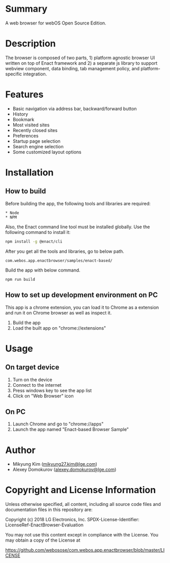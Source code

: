 # Summary
A web browser for webOS Open Source Edition.

# Description
The browser is composed of two parts, 1) platform agnostic browser UI written on top of Enact framework and 2) a separate js library to support webview component, data binding, tab management policy, and platform-specific integration.

# Features
* Basic navigation via address bar, backward/forward button
* History
* Bookmark
* Most visited sites
* Recently closed sites
* Preferences
* Startup page selection
* Search engine selection
* Some customized layout options

# Installation
## How to build
Before building the app, the following tools and libraries are required:

```
* Node
* NPM
```

Also, the Enact command line tool must be installed globally. Use the following command to install it:

```sh
npm install -g @enact/cli
```

After you get all the tools and libraries, go to below path.
```
com.webos.app.enactbrowser/samples/enact-based/
```

Build the app with below command.
```
npm run build
```

## How to set up development environment on PC
This app is a chrome extension, you can load it to Chrome as a extension and run it on Chrome browser as well as inspect it.
1) Build the app
2) Load the built app on "chrome://extensions"

# Usage
## On target device
1) Turn on the device
2) Connect to the internet
3) Press windows key to see the app list
4) Click on "Web Browser" icon

## On PC
1) Launch Chrome and go to "chrome://apps"
2) Launch the app named "Enact-based Browser Sample"

# Author
- Mikyung Kim (mikyung27.kim@lge.com)
- Alexey Domokurov (alexey.domokurov@lge.com)

# Copyright and License Information

Unless otherwise specified, all content, including all source code files and
documentation files in this repository are:

Copyright (c) 2018 LG Electronics, Inc.
SPDX-License-Identifier: LicenseRef-EnactBrowser-Evaluation

You may not use this content except in compliance with the License.
You may obtain a copy of the License at

https://github.com/webosose/com.webos.app.enactbrowser/blob/master/LICENSE